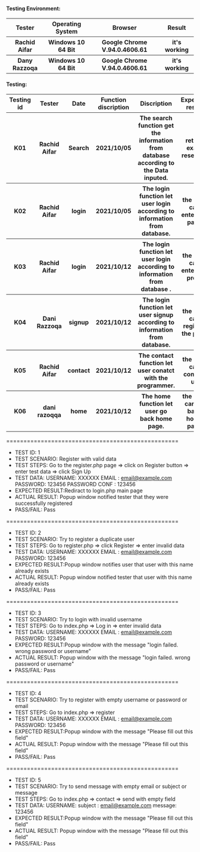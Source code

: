 <H4>Testing Environment: </H4>
<table> 
  <tr>
    <th>Tester</th> 
    <th>Operating System</th>
    <th>Browser</th>
    <th>Result</th>
</tr>

<tr>
    <th>Rachid Aifar</th>
    <th>Windows 10 64 Bit</th>
    <th>Google Chrome V.94.0.4606.61</th>
    <th>it's working</th>
</tr>
<tr>
    <th>Dany Razzoqa</th>
    <th>Windows 10 64 Bit</th>
    <th>Google Chrome V.94.0.4606.61</th>
    <th>it's working</th>
</tr>
</table>

<H4>Testing: </H4>
<table> 
  <tr>
    <th>Testing id</th>
    <th>Tester</th> 
    <th>Date</th>
    <th>Function discription</th>
    <th>Discription</th>
    <th>Expected result</th>
    <th>Result</th>

</tr>
<tr>
    <th>K01</th>
    <th>Rachid Aifar</th>
    <th>Search</th>
    <th>2021/10/05</th>
    <th>The search function get the information from database according to the Data inputed.</th>
    <th>return exact research</th>
    <th>it's working</th>
</tr>
<tr>
    <th>K02</th>
    <th>Rachid Aifar</th>
    <th>login</th>
    <th>2021/10/05</th>
    <th>The login function let user login according to information from database.</th>
    <th>the user can enter the page</th>
    <th>it's working</th>
   
   
</tr>
  <tr>
    <th>K03</th>
    <th>Rachid Aifar</th>
    <th>login</th>
    <th>2021/10/12</th>
    <th>The login function let user login according to information from database .</th>
    <th>the user can enter the profil</th>
    <th>it's working</th>
   
   
</tr>
   <tr>
    <th>K04</th>
    <th>Dani Razzoqa</th>
    <th>signup</th>
    <th>2021/10/12</th>
    <th>The login function let user signup according to information from database.</th>
    <th>the user can register the page</th>
     <th>it's working</th>
</tr>
     <tr>
    <th>K05</th>
    <th>Rachid Aifar</th>
    <th>contact</th>
    <th>2021/10/12</th>
    <th>The contact function let user conatct with the programmer.</th>
    <th>the user can conatct us</th>
    <th>it's working</th>
   
   
</tr>
<tr>
    <th>K06</th>
    <th>dani razoqqa</th>
    <th>home</th>
    <th>2021/10/12</th>
    <th>The home function let user go back home page.</th>
    <th>the user can go back home page  </th>
    <th>it's working</th>
</tr>
</table>
==================================================

* TEST ID:        1
* TEST SCENARIO:  Register with valid data 
* TEST STEPS:     Go to the register.php page => click on Register button => enter test data => click Sign Up
* TEST DATA:    USERNAME: XXXXXX
                EMAIL   : email@example.com
                PASSWORD: 123456
                PASSWORD CONF : 123456
* EXPECTED RESULT:Rediract to login.php main page  
* ACTUAL RESULT:  Popup window notified tester that they were successfully registered
* PASS/FAIL:      Pass 

==================================================

* TEST ID:        2
* TEST SCENARIO:  Try to register a duplicate user
* TEST STEPS:     Go to register.php => click Register => enter invalid data
* TEST DATA:    USERNAME: XXXXXX
                EMAIL   : email@example.com
                PASSWORD: 123456
* EXPECTED RESULT:Popup window notifies user that user with this name already exists  
* ACTUAL RESULT:  Popup window notified tester that user with this name already exists 
* PASS/FAIL:      Pass

==================================================
* TEST ID:        3
* TEST SCENARIO:  Try to login with invalid username
* TEST STEPS:     Go to index.php => Log in => enter invalid data
* TEST DATA:      USERNAME: XXXXXX
                EMAIL   : email@example.com
                PASSWORD: 123456
* EXPECTED RESULT:Popup window with the message "login failed. wrong password or username"  
* ACTUAL RESULT:  Popup window with the message "login failed. wrong password or username" 
* PASS/FAIL:      Pass

==================================================
* TEST ID:        4
* TEST SCENARIO:  Try to register with empty username or password or email
* TEST STEPS:     Go to index.php => register
* TEST DATA:    USERNAME: XXXXXX
                EMAIL   : email@example.com
                PASSWORD: 123456
* EXPECTED RESULT:Popup window with the message "Please fill out this field"  
* ACTUAL RESULT:  Popup window with the message "Please fill out this field" 
* PASS/FAIL:      Pass

==================================================

* TEST ID:        5
* TEST SCENARIO:  Try to send message with empty email or subject or message
* TEST STEPS:     Go to index.php => contact => send with empty field
* TEST DATA:    USERNAME: 
                subject   : email@example.com
                message: 123456
* EXPECTED RESULT:Popup window with the message "Please fill out this field"  
* ACTUAL RESULT:  Popup window with the message "Please fill out this field" 
* PASS/FAIL:      Pass

